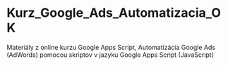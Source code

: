 # Kurz_Google_Ads_Automatizacia_OK
Materiály z online kurzu Google Apps Script, Automatizácia Google Ads (AdWords) pomocou skriptov v jazyku Google Apps Script (JavaScript)
